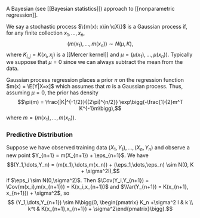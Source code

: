 A Bayesian (see [[Bayesian statistics]]) approach to [[nonparametric regression]]. 

We say a stochastic process $\{m(x): x\in \cX\}$ is a Gaussian process if, for any finite collection $x_1,\dots,x_n$, 
$$(m(x_1),\dots,m(x_n)) \sim N(\mu,K),$$
where $K_{i,j} = K(x_i,x_j)$ is a [[Mercer kernel]] and $\mu = (\mu(x_1),\dots,\mu(x_n))$. Typically we suppose that $\mu=0$ since we can always subtract the mean from the data. 

Gaussian process regression places a prior $\pi$ on the regression function $m(x) = \E[Y|X=x]$ which assumes that $m$ is a Gaussian process. Thus, assuming $\mu=0$, the prior has density 
$$\pi(m) = \frac{|K|^{-1/2}}{(2\pi)^{n/2}} \exp\bigg(-\frac{1}{2}m^T K^{-1}m\bigg),$$
where $m = (m(x_1),\dots,m(x_n))$. 

### Predictive Distribution
Suppose we have observed training data $(X_1,Y_1),\dots,(X_n,Y_n)$ and observe a new point $Y_{n+1} = m(X_{n+1}) + \eps_{n+1}$. 
We have $$(Y_1,\dots,Y_n) = (m(x_1),\dots,m(x_n)) + (\eps_1,\dots,\eps_n) \sim N(0, K + \sigma^2I),$$
if $\eps_i \sim N(0,\sigma^2)$. Then $\Cov(Y_i,Y_{n+1}) = \Cov(m(x_i),m(x_{n+1})) = K(x_i,x_{n+1})$ and $\Var(Y_{n+1}) = K(x_{n+1}, x_{n+1})) + \sigma^2$, so 
$$ (Y_1,\dots,Y_{n+1}) \sim N\bigg(0, \begin{pmatrix} K_n +\sigma^2 I & k \\
k^t & K(x_{n+1},x_{n+1}) + \sigma^2\end{pmatrix}\bigg).$$

